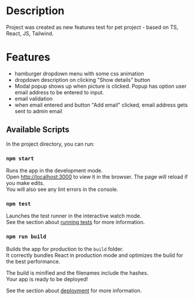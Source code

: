 # Description

Project was created as new features test for pet project - based on TS, React, JS, Tailwind.

# Features

* hamburger dropdown menu with some css animation
* dropdown description on clicking "Show details" button
* Modal popup shows up when picture is clicked. Popup has option user email address to be entered to input.
* email validation
* when email entered and button "Add email" clicked, email address gets sent to admin email

## Available Scripts

In the project directory, you can run:

### `npm start`

Runs the app in the development mode.\
Open [http://localhost:3000](http://localhost:3000) to view it in the browser.
The page will reload if you make edits.\
You will also see any lint errors in the console.

### `npm test`

Launches the test runner in the interactive watch mode.\
See the section about [running tests](https://facebook.github.io/create-react-app/docs/running-tests) for more information.

### `npm run build`

Builds the app for production to the `build` folder.\
It correctly bundles React in production mode and optimizes the build for the best performance.

The build is minified and the filenames include the hashes.\
Your app is ready to be deployed!

See the section about [deployment](https://facebook.github.io/create-react-app/docs/deployment) for more information.

